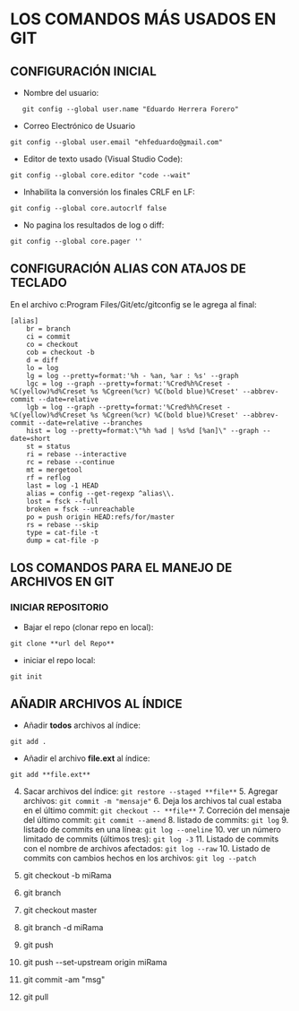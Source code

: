 # LOS COMANDOS MÁS USADOS EN GIT

## CONFIGURACIÓN INICIAL

- Nombre del usuario:

```ssh
   git config --global user.name "Eduardo Herrera Forero"
```

- Correo Electrónico de Usuario

```ssh
git config --global user.email "ehfeduardo@gmail.com"
```

- Editor de texto usado (Visual Studio Code):

```ssh
git config --global core.editor "code --wait"
```

- Inhabilita la conversión los finales CRLF en LF:

```ssh
git config --global core.autocrlf false
```

- No pagina los resultados de log o diff:

```ssh
git config --global core.pager ''
```

## CONFIGURACIÓN ALIAS CON ATAJOS DE TECLADO

En el archivo c:Program Files/Git/etc/gitconfig se le agrega al final:

```ssh
[alias]
    br = branch
    ci = commit
    co = checkout
    cob = checkout -b
    d = diff
    lo = log
    lg = log --pretty=format:'%h - %an, %ar : %s' --graph
    lgc = log --graph --pretty=format:'%Cred%h%Creset -%C(yellow)%d%Creset %s %Cgreen(%cr) %C(bold blue)%Creset' --abbrev-commit --date=relative
    lgb = log --graph --pretty=format:'%Cred%h%Creset -%C(yellow)%d%Creset %s %Cgreen(%cr) %C(bold blue)%Creset' --abbrev-commit --date=relative --branches
    hist = log --pretty=format:\"%h %ad | %s%d [%an]\" --graph --date=short
    st = status
    ri = rebase --interactive
    rc = rebase --continue
    mt = mergetool
    rf = reflog
    last = log -1 HEAD
    alias = config --get-regexp ^alias\\.
    lost = fsck --full
    broken = fsck --unreachable
    po = push origin HEAD:refs/for/master
    rs = rebase --skip
    type = cat-file -t
    dump = cat-file -p
```

## LOS COMANDOS PARA EL MANEJO DE ARCHIVOS EN GIT

### INICIAR REPOSITORIO

- Bajar el repo (clonar repo en local):

```ssh
git clone **url del Repo**
```

- iniciar el repo local:

```ssh
git init
```

## AÑADIR ARCHIVOS AL ÍNDICE

- Añadir **todos** archivos al índice:

```ssh
git add .
```

- Añadir el archivo **file.ext** al índice:

```ssh
git add **file.ext**
```

4. Sacar archivos del índice: `git restore --staged **file**` 5. Agregar archivos: `git commit -m "mensaje"` 6. Deja los archivos tal cual estaba en el último commit: `git checkout -- **file**` 7. Correción del mensaje del último commit: `git commit --amend` 8. listado de commits: `git log` 9. listado de commits en una línea: `git log --oneline` 10. ver un número limitado de commits (últimos tres): `git log -3` 11. Listado de commits con el nombre de archivos afectados: `git log --raw` 10. Listado de commits con cambios hechos en los archivos: `git log --patch`

5. git checkout -b miRama
6. git branch
7. git checkout master
8. git branch -d miRama
9. git push
10. git push --set-upstream origin miRama
11. git commit -am "msg"
12. git pull

```ssh

```
